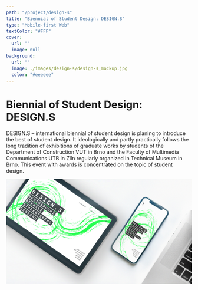 ```yaml
---
path: "/project/design-s"
title: "Biennial of Student Design: DESIGN.S"
type: "Mobile-first Web"
textColor: "#FFF"
cover:
  url: ""
  image: null
background:
  url: ""
  image: ./images/design-s/design-s_mockup.jpg
  color: "#eeeeee"
---
```


# Biennial of Student Design: DESIGN.S

DESIGN.S – international biennial of student design is planing to introduce the best of student design. It ideologically and partly practically follows the long tradition of exhibitions of graduate works by students of the Department of Construction VUT in Brno and the Faculty of Multimedia Communications UTB in Zlín regularly organized in Technical Museum in Brno. This event with awards is concentrated on the topic of student design.

<full-width color="#fff">

  ![Screenshoty](./images/design-s/design-s_mockup.jpg)

</full-width>
